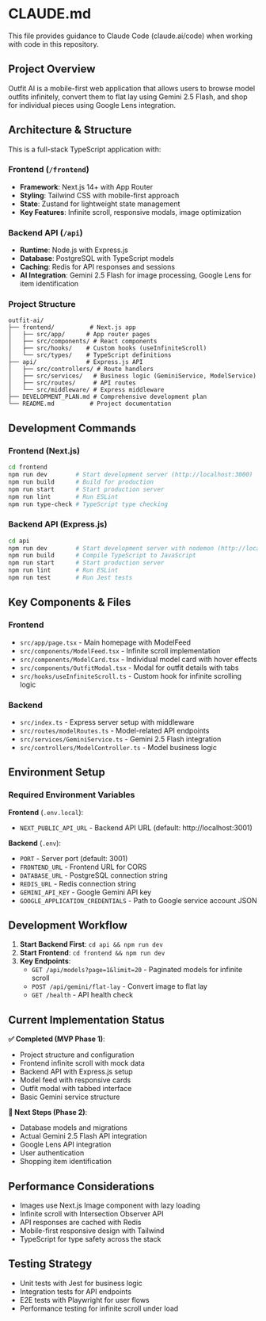 # CLAUDE.md

This file provides guidance to Claude Code (claude.ai/code) when working with code in this repository.

## Project Overview

Outfit AI is a mobile-first web application that allows users to browse model outfits infinitely, convert them to flat lay using Gemini 2.5 Flash, and shop for individual pieces using Google Lens integration.

## Architecture & Structure

This is a full-stack TypeScript application with:

### Frontend (`/frontend`)
- **Framework**: Next.js 14+ with App Router
- **Styling**: Tailwind CSS with mobile-first approach
- **State**: Zustand for lightweight state management
- **Key Features**: Infinite scroll, responsive modals, image optimization

### Backend API (`/api`)
- **Runtime**: Node.js with Express.js
- **Database**: PostgreSQL with TypeScript models
- **Caching**: Redis for API responses and sessions
- **AI Integration**: Gemini 2.5 Flash for image processing, Google Lens for item identification

### Project Structure
```
outfit-ai/
├── frontend/          # Next.js app
│   ├── src/app/      # App router pages
│   ├── src/components/ # React components
│   ├── src/hooks/    # Custom hooks (useInfiniteScroll)
│   └── src/types/    # TypeScript definitions
├── api/              # Express.js API
│   ├── src/controllers/ # Route handlers
│   ├── src/services/   # Business logic (GeminiService, ModelService)
│   ├── src/routes/     # API routes
│   └── src/middleware/ # Express middleware
├── DEVELOPMENT_PLAN.md # Comprehensive development plan
└── README.md          # Project documentation
```

## Development Commands

### Frontend (Next.js)
```bash
cd frontend
npm run dev        # Start development server (http://localhost:3000)
npm run build      # Build for production
npm run start      # Start production server
npm run lint       # Run ESLint
npm run type-check # TypeScript type checking
```

### Backend API (Express.js)
```bash
cd api
npm run dev        # Start development server with nodemon (http://localhost:3001)
npm run build      # Compile TypeScript to JavaScript
npm run start      # Start production server
npm run lint       # Run ESLint
npm run test       # Run Jest tests
```

## Key Components & Files

### Frontend
- `src/app/page.tsx` - Main homepage with ModelFeed
- `src/components/ModelFeed.tsx` - Infinite scroll implementation
- `src/components/ModelCard.tsx` - Individual model card with hover effects
- `src/components/OutfitModal.tsx` - Modal for outfit details with tabs
- `src/hooks/useInfiniteScroll.ts` - Custom hook for infinite scrolling logic

### Backend
- `src/index.ts` - Express server setup with middleware
- `src/routes/modelRoutes.ts` - Model-related API endpoints
- `src/services/GeminiService.ts` - Gemini 2.5 Flash integration
- `src/controllers/ModelController.ts` - Model business logic

## Environment Setup

### Required Environment Variables

**Frontend** (`.env.local`):
- `NEXT_PUBLIC_API_URL` - Backend API URL (default: http://localhost:3001)

**Backend** (`.env`):
- `PORT` - Server port (default: 3001)
- `FRONTEND_URL` - Frontend URL for CORS
- `DATABASE_URL` - PostgreSQL connection string
- `REDIS_URL` - Redis connection string
- `GEMINI_API_KEY` - Google Gemini API key
- `GOOGLE_APPLICATION_CREDENTIALS` - Path to Google service account JSON

## Development Workflow

1. **Start Backend First**: `cd api && npm run dev`
2. **Start Frontend**: `cd frontend && npm run dev`
3. **Key Endpoints**:
   - `GET /api/models?page=1&limit=20` - Paginated models for infinite scroll
   - `POST /api/gemini/flat-lay` - Convert image to flat lay
   - `GET /health` - API health check

## Current Implementation Status

**✅ Completed (MVP Phase 1)**:
- Project structure and configuration
- Frontend infinite scroll with mock data
- Backend API with Express.js setup
- Model feed with responsive cards
- Outfit modal with tabbed interface
- Basic Gemini service structure

**🚧 Next Steps (Phase 2)**:
- Database models and migrations
- Actual Gemini 2.5 Flash API integration
- Google Lens API integration
- User authentication
- Shopping item identification

## Performance Considerations

- Images use Next.js Image component with lazy loading
- Infinite scroll with Intersection Observer API
- API responses are cached with Redis
- Mobile-first responsive design with Tailwind
- TypeScript for type safety across the stack

## Testing Strategy

- Unit tests with Jest for business logic
- Integration tests for API endpoints
- E2E tests with Playwright for user flows
- Performance testing for infinite scroll under load